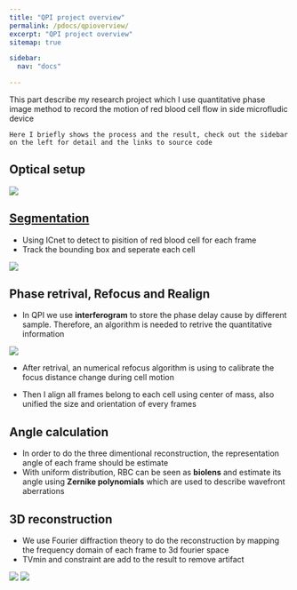 ```yaml
---
title: "QPI project overview"
permalink: /pdocs/qpioverview/
excerpt: "QPI project overview"
sitemap: true

sidebar:
  nav: "docs"

---
```



This part describe my research project which I use quantitative phase image method to record the motion of red blood cell flow in side microfludic device

```!
Here I briefly shows the process and the result, check out the sidebar on the left for detail and the links to source code 
```

## Optical setup
![](https://i.imgur.com/2KVijgN.png)

## [Segmentation](https://yohschang.github.io/minimal-mistakes/pdocs/segmentation/#icnet)
- Using ICnet to detect to pisition of red blood cell for each frame
- Track the bounding box and seperate each cell

![](https://i.imgur.com/NkAdAmS.gif)


## Phase retrival, Refocus and Realign
- In QPI we use **interferogram** to store the phase delay cause by different sample. Therefore, an algorithm is needed to retrive the quantitative information

![](https://i.imgur.com/Jl3BfmY.png)

- After retrival, an numerical refocus algorithm is using to calibrate the focus distance change during cell motion

- Then I align all frames belong to each cell using center of mass, also unified the size and orientation of every frames


## Angle calculation
- In order to do the three dimentional reconstruction, the representation angle of each frame should be estimate
- With uniform distribution, RBC can be seen as **biolens** and estimate its angle using **Zernike polynomials** which are used to describe wavefront aberrations


## 3D reconstruction
- We use Fourier diffraction theory to do the reconstruction by mapping the frequency domain of each frame to 3d fourier space
- TVmin and constraint are add to the result to remove artifact 
 
 ![](https://i.imgur.com/7IaPPoS.jpg) ![](https://i.imgur.com/bZ3mOE5.png)
